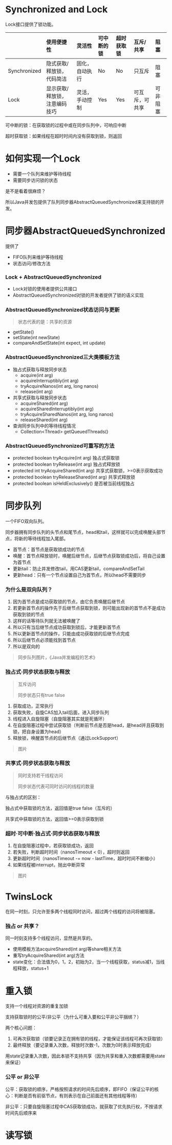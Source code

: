 # Synchronized and Lock

Lock接口提供了锁功能。

|  | 使用便捷性 | 灵活性 | 可中断的锁 | 超时获取锁 | 互斥/共享 | 阻塞 |
| :--- | :--- | :--- | :--- | :--- | :--- | :--- |
| Synchronized | 隐式获取/释放锁，代码简洁 | 固化，自动执行 | No | No | 只互斥 | 阻塞 |
| Lock | 显示获取/释放锁，注意编码技巧 | 灵活，手动控制 | Yes | Yes | 可互斥，可共享 | 可非阻塞 |

可中断的锁：在获取锁的过程中或在同步队列中，可响应中断

超时获取锁：如果线程在超时时间内没有获取到锁，则返回

# 如何实现一个Lock

* 需要一个队列来维护等待线程
* 需要同步访问锁的状态

是不是看着很麻烦？

所以Java并发包提供了队列同步器AbstractQueuedSynchronized来支持锁的开发。

# 同步器AbstractQueuedSynchronized

提供了

* FIFO队列来维护等待线程
* 状态访问/修改方法

### Lock + AbstractQueuedSynchronized

* Lock对锁的使用者提供公共接口
* AbstractQueuedSynchronized对锁的开发者提供了锁的语义实现

### AbstractQueuedSynchronized状态访问与更新

> 状态代表的是：共享的资源

* getState\(\)
* setState\(int newState\)
* compareAndSetState\(int expect, int update\)

### AbstractQueuedSynchronized三大类模板方法

* 独占式获取与释放同步状态
  * acquire\(int arg\)
  * acquireInterruptibly\(int arg\)
  * tryAcquireNanos\(int arg, long nanos\)
  * release\(int arg\)
* 共享式获取与释放同步状态
  * acquireShared\(int arg\)
  * acquireSharedInterruptibly\(int arg\)
  * tryAcquireSharedNanos\(int arg, long nanos\)
  * releaseShared\(int arg\)
* 查询同步队列中的等待线程情况
  * Collection&lt;Thread&gt; getQueuedThreads\(\)

### AbstractQueuedSynchronized可重写的方法

* protected boolean tryAcquire\(int arg\) 独占式获取锁
* protected boolean tryRelease\(int arg\) 独占式释放锁
* protected int tryAcquireShared\(int arg\) 共享式获取锁，&gt;=0表示获取成功
* protected boolean tryReleaseShared\(int arg\) 共享式释放锁
* protected boolean isHeldExclusively\(\) 是否被当前线程独占

# 同步队列

一个FIFO双向队列。

同步器拥有同步队列的头节点和尾节点，head和tail，这样就可以完成唤醒头部节点，将新的等待线程加入尾部。

* 首节点：首节点是获取锁成功的节点
* 唤醒：首节点释放锁时，唤醒后继节点，后继节点获取锁成功后，将自己设置为首节点
* 更新tail：防止并发修改tail，用CAS更新tail，compareAndSetTail
* 更新head：只有一个节点设置自己为首节点，所以head不需要同步

### 为什么是双向队列？

1. 因为首节点是成功获取锁的节点，由它负责唤醒后继节点
2. 若更新首节点的操作先于后继节点获取到锁，则可能出现新的首节点不是成功获取到锁的节点
3. 这样的话等待队列就无法被唤醒了
4. 所以只有当后继节点成功获取到锁后，才能更新首节点
5. 所以更新首节点的操作，只能由成功获取锁的后继节点完成
6. 所以后继节点必须能找到首节点
7. 所以是双向的

> 同步队列图片，《Java并发编程的艺术》

### 独占式·同步状态获取与释放

> 互斥访问
>
> 同步状态只有true false

1. 获取成功，正常执行
2. 获取失败，自旋CAS加入tail后面，进入同步队列
3. 线程进入自旋阻塞（自旋阻塞其实就是死循环）
4. 在自旋阻塞过程中尝试获取锁（判断前节点是否是head，是head并且获取到锁，把自身设置为head）
5. 释放锁，唤醒首节点的后继节点（通过LockSupport）

> 图片

### 共享式·同步状态获取与释放

> 同时支持若干线程访问
>
> 同步状态代表可同时访问的线程的数量

与独占式的区别：

独占式中获取锁的方法，返回值是true false（互斥的）

共享式中获取锁的方法，返回值&gt;=0表示获取到锁

### 超时·可中断·独占式·同步状态获取与释放

1. 在自旋阻塞过程中，若获取锁成功，返回
2. 若失败，判断超时时间（nanosTimeout  &lt; 0），超时则返回
3. 更新超时时间（nanosTimeout -= now - lastTime，超时时间不断缩小）
4. 如果线程被interrupt，抛出中断异常

> 图片

# TwinsLock

在同一时刻，只允许至多两个线程同时访问，超过两个线程的访问将被阻塞。

### 独占 or 共享？

同一时刻支持多个线程访问，显然是共享的。

* 使用模板方法acquireShared\(int arg\)等share相关方法
* 重写tryAcquireShared\(int arg\)方法
* state变化：合法值为0，1，2，初始为2，当一个线程获取，status减1，当线程释放，status+1

# 重入锁

支持一个线程对资源的重复加锁

支持获取锁时的公平/非公平（为什么可重入要和公平非公平捆绑？）

两个核心问题：

1. 可再次获取锁（锁要记录正在拥有锁的线程，才能保证该线程可再次获取锁）
2. 最终释放（要记录重入次数，释放时次数-1，次数为0时表示释放完成）

用state记录重入次数，因此本锁不支持共享（因为共享和重入次数都需要用state来保证）

### 公平 or 非公平

公平：获取锁的顺序，严格按照请求的时间先后顺序，即FIFO（保证公平的核心：判断是否有前驱节点，有则表示在自己前面还有其他线程等待）

非公平：只要自旋阻塞过程中CAS获取锁成功，就获取了优先执行权，不按请求时间先后顺序来

# 读写锁



